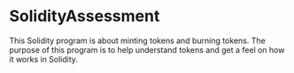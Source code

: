 # SolidityAssessment
This Solidity program is about minting tokens and burning tokens. The purpose of this program is to help understand tokens and get a feel on how it works in Solidity.
